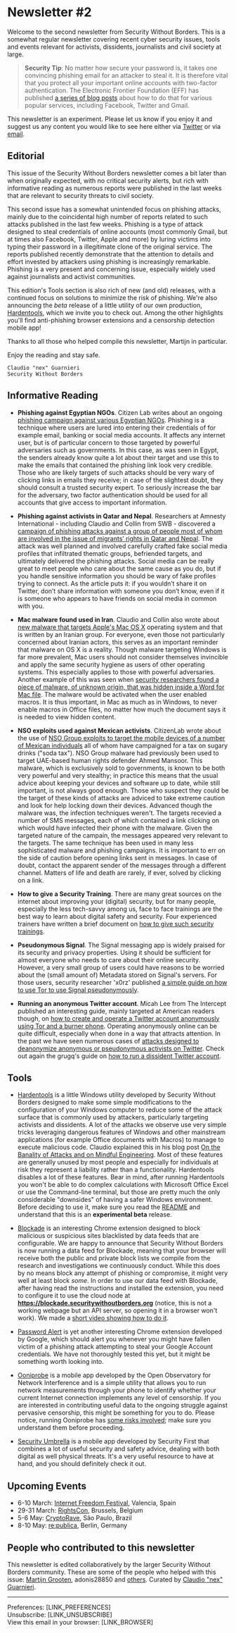 # Newsletter #2

Welcome to the second newsletter from Security Without Borders. This is a somewhat regular newsletter covering recent cyber security issues, tools and events relevant for activists, dissidents, journalists and civil society at large.

> **Security Tip**: No matter how secure your password is, it takes one convincing phishing email for an attacker to steal it. It is therefore vital that you protect all your important online accounts with two-factor authentication. The Electronic Frontier Foundation (EFF) has published [a series of blog posts](https://www.eff.org/deeplinks/2016/12/12-days-2fa-how-enable-two-factor-authentication-your-online-accounts) about how to do that for various popular services, including Facebook, Twitter and Gmail.

This newsletter is an experiment. Please let us know if you enjoy it and suggest us any content you would like to see here either via [Twitter](https://twitter.com/swborders) or via [email](mailto:info@securitywithoutborders.org).


## Editorial

This issue of the Security Without Borders newsletter comes a bit later than when originally expected, with no critical security alerts, but rich with informative reading as numerous reports were published in the last weeks that are relevant to security threats to civil society.

This second issue has a somewhat unintended focus on phishing attacks, mainly due to the coincidental high number of reports related to such attacks published in the last few weeks. Phishing is a type of attack designed to steal credentials of online accounts (most commonly Gmail, but at times also Facebook, Twitter, Apple and more) by luring victims into typing their password in a illegitimate clone of the original service. The reports published recently demonstrate that the attention to details and effort invested by attackers using phishing is increasingly remarkable. Phishing is a very present and concerning issue, especially widely used against journalists and activist communities.

This edition's Tools section is also rich of new (and old) releases, with a continued focus on solutions to minimize the risk of phishing. We're also announcing the _beta_ release of a little utility of our own production, [Hardentools](https://github.com/securitywithoutborders/hardentools), which we invite you to check out. Among the other highlights you'll find anti-phishing browser extensions and a censorship detection mobile app!

Thanks to all those who helped compile this newsletter, Martijn in particular.

Enjoy the reading and stay safe.

    Claudio "nex" Guarnieri
    Security Without Borders

## Informative Reading

- **Phishing against Egyptian NGOs**. Citizen Lab writes about an ongoing [phishing campaign against various Egyptian NGOs](https://citizenlab.org/2017/02/nilephish-report/). Phishing is a technique where users are lured into entering their credentials of for example email, banking or social media accounts. It affects any internet user, but is of particular concern to those targeted by powerful adversaries such as governments. In this case, as was seen in Egypt, the senders already know quite a lot about their target and use this to make the emails that contained the phishing link look very credible. Those who are likely targets of such attacks should be very wary of clicking links in emails they receive; in case of the slightest doubt, they should consult a trusted security expert. To seriously increase the bar for the adversary, two factor authentication should be used for all accounts that give access to important information.

- **Phishing against activists in Qatar and Nepal**. Researchers at Amnesty International - including Claudio and Collin from SWB - discovered a [campaign of phishing attacks against a group of people most of whom are involved in the issue of migrants’ rights in Qatar and Nepal](https://medium.com/amnesty-insights/operation-kingphish-uncovering-a-campaign-of-cyber-attacks-against-civil-society-in-qatar-and-aa40c9e08852). The attack was well planned and involved carefully crafted fake social media profiles that infiltrated thematic groups, befriended targets, and ultimately delivered the phishing attacks. Social media can be really great to meet people who care about the same cause as you do, but if you handle sensitive information you should be wary of fake profiles trying to connect. As the article puts it: if you wouldn’t share it on Twitter, don’t share information with someone you don’t know, even if it is someone who appears to have friends on social media in common with you.

- **Mac malware found used in Iran**. Claudio and Collin also wrote about [new malware that targets Apple's Mac OS X](https://iranthreats.github.io/resources/macdownloader-macos-malware/) operating system and that is written by an Iranian group. For everyone, even those not particularly concerned about Iranian actors, this serves as an important reminder that malware on OS X is a reality. Though malware targeting Windows is far more prevalent, Mac users should not consider themselves invincible and apply the same security hygiene as users of other operating systems. This especially applies to those with powerful adversaries. Another example of this was seen when [security researchers found a piece of malware, of unknown origin, that was hidden inside a Word for Mac file](https://motherboard.vice.com/en_us/article/these-hackers-cleverly-disguised-their-malware-as-a-document-about-trumps-victory). The malware would be activated when the user enabled macros. It is thus important, in Mac as much as in Windows, to never enable macros in Office files, no matter how much the document says it is needed to view hidden content.

- **NSO exploits used against Mexican activists**. CitizenLab wrote about the use of [NSO Group exploits to target the mobile devices of a number of Mexican individuals](https://citizenlab.org/2017/02/bittersweet-nso-mexico-spyware/) all of whom have campaigned for a tax on sugary drinks ("soda tax"). NSO Group malware had previously been used to target UAE-based human rights defender Ahmed Mansoor. This malware, which is exclusively sold to governments, is known to be both very powerful and very stealthy; in practice this means that the usual advice about keeping your devices and software up to date, while still important, is not always good enough. Those who suspect they could be the target of these kinds of attacks are adviced to take extreme caution and look for help locking down their devices. Advanced though the malware was, the infection techniques weren't. The targets recevied a number of SMS messages, each of which contained a link clicking on which would have infected their phone with the malware. Given the targeted nature of the campain, the messages appeared very relevant to the targets. The same technique has been used in many less sophisticated malware and phishing campaigns. It is important to err on the side of caution before opening links sent in messages. In case of doubt, contact the apparent sender of the messages through a different channel. Matters of life and death are rarely, if ever, solved by clicking on a link.

- **How to give a Security Training**. There are many great sources on the internet about improving your (digital) security, but for many people, especially the less tech-savvy among us, face to face trainings are the best way to learn about digital safety and security. Four experienced trainers have written a brief document on [how to give such security trainings](https://medium.com/@geminiimatt/how-to-give-a-digital-security-training-4c83af667d40).

- **Pseudonymous Signal**. The Signal messaging app is widely praised for its security and privacy properties. Using it should be sufficient for almost everyone who needs to care about their online security. However, a very small group of users could have reasons to be worried about the (small amount of) Metadata stored on Signal's servers. For those users, security researcher 'x0rz' published [a simple guide on how to use Tor to use Signal pseudonymously](https://blog.0day.rocks/operational-signal-d41d2c457d8d).

- **Running an anonymous Twitter account**. Micah Lee from The Intercept published an interesting guide, mainly targeted at American readers though, on [how to create and operate a Twitter account anonymously using Tor and a burner phone](https://theintercept.com/2017/02/20/how-to-run-a-rogue-government-twitter-account-with-an-anonymous-email-address-and-a-burner-phone/). Operating anonymously online can be quite difficult, especially when done in a way that attracts attention. In the past we have seen numerous cases of [attacks designed to deanonymize anonymous or pseudonymous activists on Twitter](https://bahrainwatch.org/ipspy/). Check out again the grugq's guide on [how to run a dissident Twitter account](https://medium.com/@thegrugq/twitter-activist-security-7c806bae9cb0).


## Tools

- [Hardentools](https://github.com/securitywithoutborders/hardentools) is a little Windows utility developed by Security Without Borders designed to make some simple modifications to the configuration of your Windows computer to reduce some of the attack surface that is commonly used by attackers, particularly targeting activists and dissidents. A lot of the attacks we observe use very simple tricks leveraging dangerous features of Windows and other mainstream applications (for example Office documents with Macros) to manage to execute malicious code. Claudio explained this in his blog post [On the Banality of Attacks and on Mindful Engineering](https://medium.com/@botherder/on-the-banality-of-attacks-and-on-mindful-engineering-fc0a50e5cff5). Most of these features are generally unused by most people and especially for individuals at risk they represent a liability rather than a functionality. Hardentools disables a lot of these features. Bear in mind, after running Hardentools you won't be able to do complex calculations with Microsoft Office Excel or use the Command-line terminal, but those are pretty much the only considerable "downsides" of having a safer Windows environment. Before deciding to use it, make sure you read the [README](https://github.com/securitywithoutborders/hardentools/blob/master/README.md) and understand that this is an **experimental beta** release.

- [Blockade](https://blockade.io) is an interesting Chrome extension designed to block malicious or suspicious sites blacklisted by data feeds that are configurable. We are happy to announce that Security Without Borders is now running a data feed for Blockade, meaning that your browser will receive both the public and private block lists we compile from the research and investigations we continuously conduct. While this does by no means block any attempt of phishing or compromise, it might very well at least block _some_. In order to use our data feed with Blockade, after having read the instructions and installed the extension, you need to configure it to use the cloud node at **https://blockade.securitywithoutborders.org** (notice, this is not a working webpage but an API server, so opening it in a browser won't work). We made a [short video showing how to do it](https://vimeo.com/205097462).

- [Password Alert](https://chrome.google.com/webstore/detail/password-alert/noondiphcddnnabmjcihcjfbhfklnnep?hl=en) is yet another interesting Chrome extension developed by Google, which should alert you whenever you might have fallen victim of a phishing attack attempting to steal your Google Account credentials. We have not thoroughly tested this yet, but it might be something worth looking into.

- [Ooniprobe](https://ooni.torproject.org/post/ooni-mobile-app/) is a mobile app developed by the Open Observatory for Network Interference and is a simple utility that allows you to run network measurements through your phone to identify whether your current Internet connection implements any level of censorship. If you are interested in contributing useful data to the ongoing struggle against pervasive censorship, this might be something for you to do. Please notice, running Ooniprobe has [some risks involved](https://ooni.torproject.org/about/risks/); make sure you understand them before proceeding.

- [Security Umbrella](https://secfirst.org/) is a mobile app developed by Security First that combines a lot of useful security and safety advice, dealing with both digital as well physical threats. It's a very useful resource to have at hand, and you should definitely check it out.


## Upcoming Events

- 6-10 March: [Internet Freedom Festival](https://internetfreedomfestival.org/), Valencia, Spain
- 29-31 March: [RightsCon](https://www.rightscon.org/), Brussels, Belgium
- 5-6 May: [CryptoRave](https://cryptorave.org), São Paulo, Brazil
- 8-10 May: [re:publica](https://re-publica.de), Berlin, Germany

## People who contributed to this newsletter

This newsletter is edited collaboratively by the larger Security Without Borders community. These are some of the people who helped with this issue: [Martijn Grooten](https://twitter.com/martijn_grooten), adonis28850 and [others](https://github.com/securitywithoutborders/newsletter/issues/8). Curated by [Claudio "nex" Guarnieri](https://twitter.com/botherder).

---
Preferences: [LINK_PREFERENCES]  
Unsubscribe: [LINK_UNSUBSCRIBE]  
View this email in your browser: [LINK_BROWSER]
